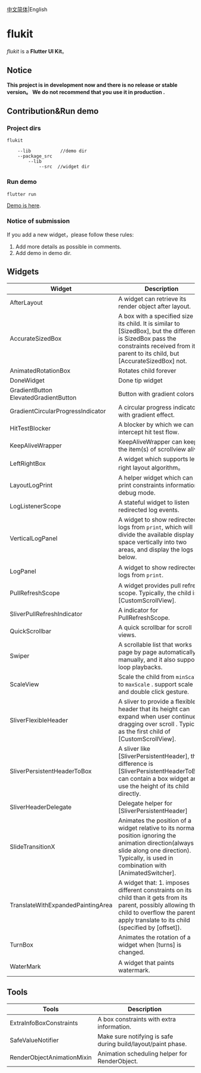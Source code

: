 [中文简体](README.md)|English
# flukit

*flukit* is a **Flutter UI Kit**。

## Notice

**This project is in development now and  there is no release or stable version。 We do not recommend that you use it in production .**  

## Contribution&Run demo

### **Project dirs**

```
flukit

	--lib           //demo dir
	--package_src
		--lib
			--src  //widget dir
```

### **Run demo**

```
flutter run
```
[Demo is here](https://github.com/flutterchina/flukit/tree/main/lib/routes).

### **Notice of submission**

If you add a new widget，please follow these rules:

1. Add more details as possible in comments.
2. Add demo in demo dir.

## Widgets

| Widget                                     | Description                                                  | Related                                                      |
| ------------------------------------------ | ------------------------------------------------------------ | ------------------------------------------------------------ |
| AfterLayout                                | A widget can retrieve its render object after layout.        |                                                              |
| AccurateSizedBox                           | A box with a specified size for its child. It is similar to [SizedBox],  but the difference is SizedBox pass the constraints received from its parent to its child, but [AccurateSizedBox] not. | SizedBox                                                     |
| AnimatedRotationBox                        | Rotates child forever                                        |                                                              |
| DoneWidget                                 | Done tip widget                                              |                                                              |
| GradientButton<br />ElevatedGradientButton | Button with gradient colors                                  |                                                              |
| GradientCircularProgressIndicator          | A circular progress indicator with gradient effect.          |                                                              |
| HitTestBlocker                             | A blocker by which we can intercept hit test flow.           |                                                              |
| KeepAliveWrapper                           | KeepAliveWrapper can keep the item(s) of scrollview alive.   |                                                              |
| LeftRightBox                               | A widget which supports left-right layout algorithm。        |                                                              |
| LayoutLogPrint                             | A helper widget which can print constraints information in debug mode. |                                                              |
| LogListenerScope                           | A stateful widget to listen redirected log events.           | VerticalLogPanel、LogPanel                                   |
| VerticalLogPanel                           | A widget to show redirected logs from `print`, which will divide the available display space vertically into two areas, and display the logs  below. | LogPanel、LogListenerScope                                   |
| LogPanel                                   | A widget to show redirected logs from `print`.               | VerticalLogPanel、LogListenerScope                           |
| PullRefreshScope                           | A widget provides pull refresh scope. Typically, the child is a [CustomScrollView]. | SliverPullRefreshIndicator                                   |
| SliverPullRefreshIndicator                 | A indicator for PullRefreshScope.                            | PullRefreshScope                                             |
| QuickScrollbar                             | A quick scrollbar for scroll views.                          |                                                              |
| Swiper                                     | A  scrollable list that works page by page automatically or manually,  and it also support loop playbacks. | RectangleSwiperIndicator、CircleSwiperIndicator、SwiperController |
| ScaleView                                  | Scale the child from `minScale` to  `maxScale` . support scale  and double click gesture. |                                                              |
| SliverFlexibleHeader                       | A sliver to provide a flexible header that its height can expand when user continue  dragging over scroll . Typically as the first child  of  [CustomScrollView]. | SliverPullRefreshIndicator                                   |
| SliverPersistentHeaderToBox                | A sliver like [SliverPersistentHeader], the difference is [SliverPersistentHeaderToBox]   can contain a box widget and use the height of its child directly. |                                                              |
| SliverHeaderDelegate                       | Delegate helper  for [SliverPersistentHeader]                |                                                              |
| SlideTransitionX                           | Animates the position of a widget relative to its normal position  ignoring the animation direction(always slide along one direction). Typically, is used in combination with [AnimatedSwitcher]. |                                                              |
| TranslateWithExpandedPaintingArea          | A widget that:  1. imposes different constraints on its child than it gets from   its parent, possibly allowing the child to overflow the parent.  2.  apply translate to its child (specified by [offset]). |                                                              |
| TurnBox                                    | Animates the rotation of a widget when [turns]  is changed.  |                                                              |
| WaterMark                                  | A widget that paints watermark.                              | TextWaterMarkPainter、StaggerTextWaterMarkPainter            |

## Tools

| Tools                      | Description                                                  |
| -------------------------- | ------------------------------------------------------------ |
| ExtraInfoBoxConstraints    | A box constraints with extra information.                    |
| SafeValueNotifier          | Make sure notifying is safe during build/layout/paint phase. |
| RenderObjectAnimationMixin | Animation scheduling helper for RenderObject.                |

